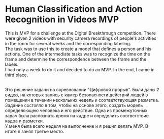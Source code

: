 # Human Classification and Action Recognition in Videos MVP

This is MVP for a challenge at the Digital Breakthrough competition. There were given 2 videos with security camera recordings of people's activities in the room for several weeks and the corresponding labeling. <br>
The task was to use this to create a model that defines a person and his actions. One of the intermediate tasks was to recognize the time on the frame and determine the correspondence between the frame and the labels.<br>
I had only a week to do it and decided to do an MVP. In the end, I came in third place.<br><br>

Это решение задачи на соревновании "Цифровой прорыв". Были даны 2 видео, на которых запись с камер безопасности  действий людей в помещении в течении  нескольких недель и соответствующая разметка.<br>
Задание состояло в том, чтобы на основе этого, создать модель определяющею человека и его действие. Одна из промежуточных задач была распознать время на кадре и определить соответствие кадра и разметки.<br>
У меня была всего неделя на выполнение и я решил делать MVP. В итоге я занял третье место.


